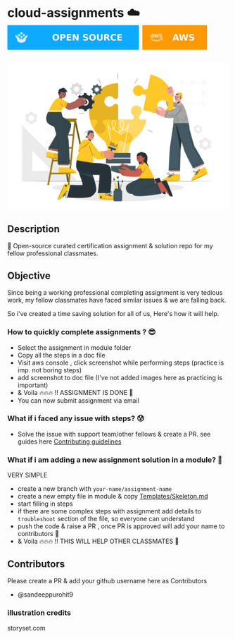 # cloud-assignments ☁️ ![AWS](templates/Open_Source.svg) ![AWS](templates/aws.svg) 

![](templates/Creative%20team-cuate.svg)
 
## Description 
🚀 Open-source curated certification assignment & solution repo for my fellow professional classmates.

## Objective
Since being a working professional completing assignment is very tedious work, my fellow classmates have faced similar issues & we are falling back.

So i've created a time saving solution for all of us, Here's how it will help.

### How to quickly complete assignments ? 😎

- Select the assignment in module folder
- Copy all the steps in a doc file
- Visit aws console , click screenshot while performing steps (practice is imp. not boring steps)
- add screenshot to doc file (I've not added images here as practicing is important)
- & Voila 🔥🔥🔥 !! ASSIGNMENT IS DONE 🥳 
- You can now submit assignment via email

### What if i faced any issue with steps? 😰

- Solve the issue with support team/other fellows & create a PR. see guides here [Contributing guidelines](CONTRIBUTING.md)

### What if i am adding a new assignment solution in a module? 🤩
VERY SIMPLE
- create a new branch with `your-name/assignment-name`
- create a new empty file in module & copy [Templates/Skeleton.md](templates/skeleton.md) 
- start filling in steps
- if there are some complex steps with assignment add details to `troubleshoot` section of the file, so everyone can understand
- push the code & raise a PR , once PR is approved will add your name to contributors 🤩
- & Voila 🔥🔥🔥 !! THIS WILL HELP OTHER CLASSMATES 🥳


## Contributors

Please create a PR & add your github username here as Contributors

- @sandeeppurohit9



### illustration credits
storyset.com